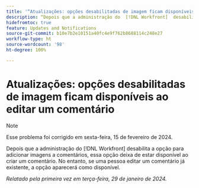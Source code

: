 ```yaml
---
title: '“Atualizações: opções desabilitadas de imagem ficam disponíveis ao editar um comentário”'
description: “Depois que a administração do  [!DNL Workfront]  desabilita a opção para adicionar imagens a comentários, essa opção deixa de estar disponível ao criar um comentário. No entanto, se uma pessoa editar um comentário já existente, a opção aparecerá como disponível.”
hidefromtoc: true
feature: Updates and Notifications
source-git-commit: b10e7b2e10151a40fc4e9f762b8688114c248e27
workflow-type: ht
source-wordcount: '98'
ht-degree: 100%

---
```



# Atualizações: opções desabilitadas de imagem ficam disponíveis ao editar um comentário

>[!NOTE]
>
>Esse problema foi corrigido em sexta-feira, 15 de fevereiro de 2024.

Depois que a administração do [!DNL Workfront] desabilita a opção para adicionar imagens a comentários, essa opção deixa de estar disponível ao criar um comentário. No entanto, se uma pessoa editar um comentário já existente, a opção aparecerá como disponível.

_Relatado pela primeira vez em terça-feira, 29 de janeiro de 2024._
